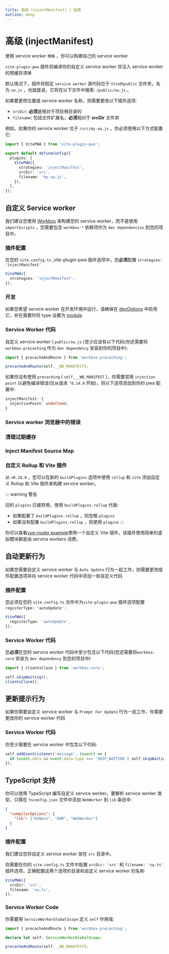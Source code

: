 ```yaml
---
title: 高级 (injectManifest) | 指南
outline: deep
---
```


# 高级 (injectManifest)

使用 service worker `策略` ，你可以构建自己的 service worker

`vite-plugin-pwa` 插件将编译你的自定义 service worker 并注入 service worker 的预缓存清单

默认情况下，插件将假定 `service worker` 源代码位于 `Vite的public` 文件夹，名为 `sw.js` ，也就是说，它将在以下文件中搜索: `/public/sw.js` 。

如果要更改位置或 service worker 名称，则需要更改以下插件选项:

- `srcDir`: **必须**是相对于项目根目录的
- `filename`: 包括文件扩展名，**必须**相对于 **srcDir** 文件夹

例如，如果你的 service worker 位于 `/src/my-sw.js` ，你必须使用以下方式配置它:

```ts
import { VitePWA } from 'vite-plugin-pwa';

export default defineConfig({
  plugins: [
    VitePWA({
      strategies: 'injectManifest',
      srcDir: 'src',
      filename: 'my-sw.js',
    }),
  ],
});
```

## 自定义 Service worker

我们建议您使用 [Workbox](https://developer.chrome.com/docs/workbox/) 来构建您的 service worker，而不是使用 `importScripts` ，您需要包含 `workbox-*` 依赖项作为 `dev dependencies` 到您的项目中。

### 插件配置

在您的 `vite.config.ts` ,vite-plugin-pwa 插件选项中，您**必须**配置 `strategies: 'injectManifest'`

```ts
VitePWA({
  strategies: 'injectManifest',
});
```

### 开发

如果您希望 service worker 在开发环境中运行，请确保在 [devOptions](/guide/development#插件配置) 中启用它，并在需要时将 type 设置为 [module](/guide/development#injectmanifest-策略)

### Service Worker 代码

自定义 service worker ( `public/sw.js` )至少应该有以下代码(你还需要将 `workbox-precaching` 作为 `dev dependency` 安装到你的项目中):

```js
import { precacheAndRoute } from 'workbox-precaching';

precacheAndRoute(self.__WB_MANIFEST);
```

如果你没有使用 `precaching` ( `self.__WB_MANIFEST` )，你需要禁用 `injection point` 以避免编译错误(仅从版本 `^0.14.0` 开始)，将以下选项添加到你的 pwa 配置中:

```ts
injectManifest: {
  injectionPoint: undefined;
}
```

### Service worker 浏览器中的错误

<ServiceWorkerClientErrors />

### 清理过期缓存

<CleanupOutdatedCaches />

<InjectManifestCleanupOutdatedCaches />

### Inject Manifest Source Map <Badge type="tip" text="新选项自 v0.18.0+" />

<InjectManifestSourceMap />

### 自定义 Rollup 和 Vite 插件<Badge type="tip" text="从 v0.18.0+" />

从 `v0.18.0` ，您可以在新的 `buildPlugins` 选项中使用 `rollup` 和 `vite` 添加自定义 Rollup 和 Vite 插件来构建 service worker。

::: warning 警告

旧的 `plugins` 已被弃用，使用 `buildPlugins.rollup` 代替:

- 如果配置了 `buildPlugins.rollup` ，则忽略 `plugins`
- 如果没有配置 `buildPlugins.rollup` ，则使用 `plugins`
  :::

你可以查看[vue-router example](https://github.com/vite-pwa/vite-plugin-pwa/tree/main/examples/vue-router)使用一个自定义 Vite 插件，该插件使用简单的虚拟模块都是由 service workers 消费。

## 自动更新行为

如果您需要自定义 service worker 与 `Auto Update` 行为一起工作，则需要更改插件配置选项并向 service worker 代码中添加一些自定义代码

### 插件配置

您必须在您的 `vite.config.ts` 文件中为`vite-plugin-pwa` 插件选项配置`registerType: 'autoUpdate'` :

```ts
VitePWA({
  registerType: 'autoUpdate',
});
```

### Service Worker 代码

您**必须**在您的 service worker 代码中至少包含以下代码(您还需要将`workbox-core` 安装为 `dev dependency` 到您的项目中)

```js
import { clientsClaim } from 'workbox-core';

self.skipWaiting();
clientsClaim();
```

## 更新提示行为

如果你需要自定义 service worker 与 `Prompt For Update` 行为一起工作，你需要更改你的 service worker 代码

### Service Worker 代码

你至少需要在 service worker 中包含以下代码:

```js
self.addEventListener('message', (event) => {
  if (event.data && event.data.type === 'SKIP_WAITING') self.skipWaiting();
});
```

## TypeScript 支持

你可以使用 TypeScript 编写自定义 service worker。要解析 service worker 类型，只需在 `tsconfig.json` 文件中添加 `WebWorker` 到 `lib` 条目中:

```json
{
  "compilerOptions": {
    "lib": ["ESNext", "DOM", "WebWorker"]
  }
}
```

### 插件配置

我们建议您将自定义 service worker 放在 `src` 目录中。

你需要在你的 `vite.config.ts` 文件中配置 `srcDir: 'src'` 和 `filename: 'sw.ts'` 插件选项，正确配置这两个选项的目录和自定义 service worker 的名称·

```ts
VitePWA({
  srcDir: 'src',
  filename: 'sw.ts',
});
```

### Service Worker Code

你需要用 `ServiceWorkerGlobalScope` 定义 `self` 作用域:

```ts
import { precacheAndRoute } from 'workbox-precaching';

declare let self: ServiceWorkerGlobalScope;

precacheAndRoute(self.__WB_MANIFEST);
```
